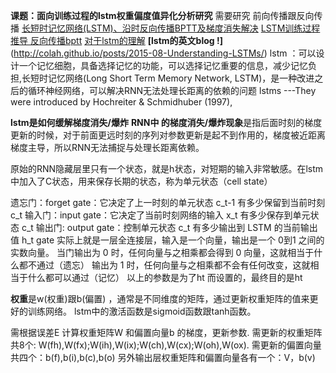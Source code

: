 **课题：面向训练过程的lstm权重偏度值异化分析研究**
需要研究 前向传播跟反向传播
[长短时记忆网络(LSTM)、沿时反向传播BPTT及梯度消失解决](https://zhuanlan.zhihu.com/p/80428276)
[LSTM训练过程推导 反向传播bptt](https://zhuanlan.zhihu.com/p/402373336)
[对于lstm的理解](https://zhuanlan.zhihu.com/p/354473016)
**[lstm的英文blog !]**(http://colah.github.io/posts/2015-08-Understanding-LSTMs/)
lstm ：可以设计一个记忆细胞，具备选择记忆的功能，可以选择记忆重要的信息，减少记忆负担,长短时记忆网络(Long Short Term Memory Network, LSTM)，是一种改进之后的循环神经网络，可以解决RNN无法处理长距离的依赖的问题
lstms ---They were introduced by Hochreiter & Schmidhuber (1997),

 **lstm是如何缓解梯度消失/爆炸**
**RNN中 的梯度消失/爆炸现象**是指后面时刻的梯度更新的时候，对于前面更远时刻的序列对参数更新是起不到作用的，梯度被近距离梯度主导，所以RNN无法捕捉与处理长距离依赖。

原始的RNN隐藏层里只有一个状态，就是h状态，对短期的输入非常敏感。在lstm中加入了C状态，用来保存长期的状态，称为单元状态（cell state）

遗忘门：forget gate：它决定了上一时刻的单元状态 c_t-1 有多少保留到当前时刻 c_t
输入门：input gate：它决定了当前时刻网络的输入 x_t 有多少保存到单元状态 c_t
输出门: output gate：控制单元状态 c_t 有多少输出到 LSTM 的当前输出值 h_t
gate 实际上就是一层全连接层，输入是一个向量，输出是一个 0到1 之间的实数向量。
当门输出为 0 时，任何向量与之相乘都会得到 0 向量，这就相当于什么都不通过（遗忘）
输出为 1 时，任何向量与之相乘都不会有任何改变，这就相当于什么都可以通过（记忆）
以上的参数是为了ht 而设置的，最终目的是ht  
 
 **权重**是w(权重)跟b(偏置)  ，通常是不同维度的矩阵，通过更新权重矩阵的值来更好的训练网络。 lstm中的激活函数是sigmoid函数跟tanh函数。

需根据误差E 计算权重矩阵W 和偏置向量b 的梯度，更新参数.
需更新的权重矩阵共8个: W(fh),W(fx);W(ih),W(ix);W(ch),W(cx);W(oh),W(ox).
需更新的偏置向量共四个：b(f),b(i),b(c),b(o)
另外输出层权重矩阵和偏置向量各有一个：V，b(v)

  
  
